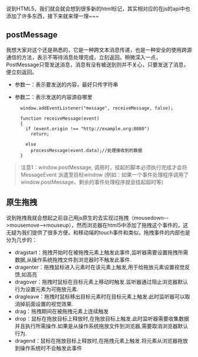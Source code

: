 说到HTML5，我们就会就会想到很多新的html标记，其实相对应的在js的api中也添加了许多东西，接下来就来理一理~~~
## postMessage ##
我想大家对这个还是熟悉的，它是一种跨文本消息传递，也是一种安全的使用跨源通信的方法，表示不等待消息处理完成，立刻返回。稍微深入一点，PostMessage只管发送消息，消息有没有被送到则并不关心，只要发送了消息，便立刻返回。

- 参数一：表示要发送的内容，最好只传字符串
- 参数二：表示发送的内容源自哪里

		window.addEventListener("message", receiveMessage, false);
		
		function receiveMessage(event)
		{
		  if (event.origin !== "http://example.org:8080")
		    return;
		
		  else
            processMessage(event.data);//处理接收到的数据
		}
> 注意1：window.postMessage, 调用时，挂起的脚本必须执行完成才会将 MessageEvent 派遣至目标window (例如：如果一个事件处理程序调用了window.postMessage，剩余的事件处理程序就会挂起超时等)

## 原生拖拽 ##
说到拖拽我就会想起之前自己用js原生的去实现过拖拽（mousedown-->mousemove-->mouseup），然而浏览器在html5中添加了拖拽这个事件的，这无疑为我们提供了很多方便。和移动端的touch事件和类似，拖拽事件的内部也是分为几步的：

- dragstart：拖拽开始时在被拖拽元素上触发此事件,监听器需要设置拖拽所需数据,从操作系统拖拽文件到浏览器时不触发此事件.
- dragenter：拖拽鼠标进入元素时在该元素上触发,用于给拖放元素设置视觉反馈,如高亮
- dragover：拖拽时鼠标在目标元素上移动时触发.监听器通过阻止浏览器默认行为设置元素为可拖放元素.
- dragleave：拖拽时鼠标移出目标元素时在目标元素上触发.此时监听器可以取消掉前面设置的视觉效果.
- drag：拖拽期间在被拖拽元素上连续触发
- drop：鼠标在拖放目标上释放时,在拖放目标上触发.此时监听器需要收集数据并且执行所需操作.如果是从操作系统拖放文件到浏览器,需要取消浏览器默认行为.
- dragend：鼠标在拖放目标上释放时,在拖拽元素上触发.将元素从浏览器拖放到操作系统时不会触发此事件


